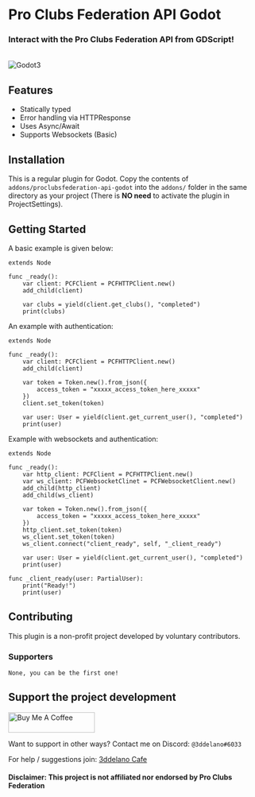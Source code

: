 Pro Clubs Federation API Godot
=========================================

### Interact with the Pro Clubs Federation API from GDScript!

<br>
<img alt="Godot3" src="https://img.shields.io/badge/-Godot 3.3+-478CBF?style=for-the-badge&logo=godotengine&logoWidth=20&logoColor=white" />

Features
--------------

- Statically typed
- Error handling via HTTPResponse
- Uses Async/Await
- Supports Websockets (Basic)

Installation
--------------

This is a regular plugin for Godot.
Copy the contents of `addons/proclubsfederation-api-godot` into the `addons/` folder in the same directory as your project (There is **NO need** to activate the plugin in ProjectSettings).

Getting Started
----------

A basic example is given below:


```GDScript
extends Node

func _ready():
	var client: PCFClient = PCFHTTPClient.new()
	add_child(client)

	var clubs = yield(client.get_clubs(), "completed")
	print(clubs)
```

An example with authentication:


```GDScript
extends Node

func _ready():
	var client: PCFClient = PCFHTTPClient.new()
	add_child(client)

	var token = Token.new().from_json({
		access_token = "xxxxx_access_token_here_xxxxx"
	})
	client.set_token(token)

	var user: User = yield(client.get_current_user(), "completed")
	print(user)
```

Example with websockets and authentication:
```GDScript
extends Node

func _ready():
	var http_client: PCFClient = PCFHTTPClient.new()
	var ws_client: PCFWebsocketClinet = PCFWebsocketClient.new()
	add_child(http_client)
	add_child(ws_client)

	var token = Token.new().from_json({
		access_token = "xxxxx_access_token_here_xxxxx"
	})
	http_client.set_token(token)
	ws_client.set_token(token)
	ws_client.connect("client_ready", self, "_client_ready")

	var user: User = yield(client.get_current_user(), "completed")
	print(user)

func _client_ready(user: PartialUser):
	print("Ready!")
	print(user)
```

Contributing
-----------

This plugin is a non-profit project developed by voluntary contributors.

### Supporters

```
None, you can be the first one!
```

Support the project development
-----------
<a href="https://www.buymeacoffee.com/3ddelano" target="_blank"><img height="41" width="174" src="https://cdn.buymeacoffee.com/buttons/v2/default-red.png" alt="Buy Me A Coffee" width="150" ></a>

Want to support in other ways? Contact me on Discord: `@3ddelano#6033`

For help / suggestions join: [3ddelano Cafe](https://discord.gg/FZY9TqW)

#### Disclaimer: This project is not affiliated nor endorsed by Pro Clubs Federation
